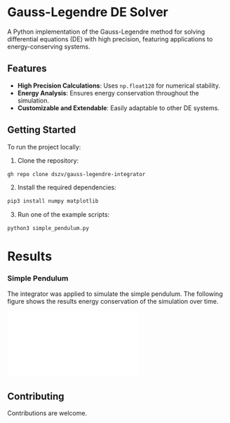 # Gauss-Legendre DE Solver
A Python implementation of the Gauss-Legendre method for solving differential equations (DE) with high precision, featuring applications to energy-conserving systems.

## Features
- **High Precision Calculations**: Uses `np.float128` for numerical stability.  
- **Energy Analysis**: Ensures energy conservation throughout the simulation.  
- **Customizable and Extendable**: Easily adaptable to other DE systems.  

## Getting Started
To run the project locally:

1. Clone the repository:

```bash
gh repo clone dszv/gauss-legendre-integrator
```

2. Install the required dependencies:

```bash
pip3 install numpy matplotlib
```

3. Run one of the example scripts:

```bash
python3 simple_pendulum.py
```

# Results

### Simple Pendulum

The integrator was applied to simulate the simple pendulum. The following figure shows the results energy conservation of the simulation over time.

![simple_pendulum_energy](examples/energy_conservation.pdf)


## Contributing
Contributions are welcome.
